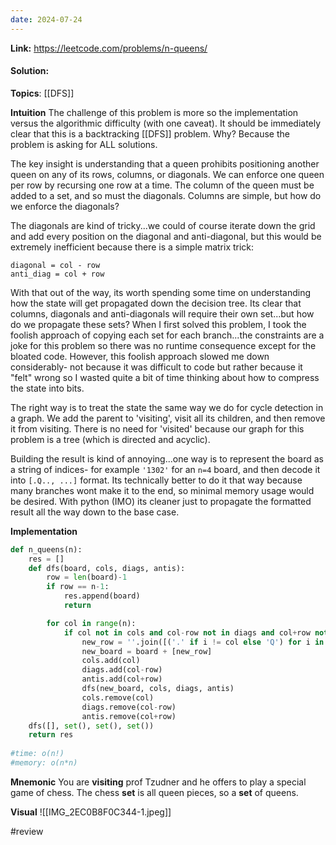 ```yaml
---
date: 2024-07-24
---
```

**Link:** https://leetcode.com/problems/n-queens/
#### Solution:

**Topics**: [[DFS]]

**Intuition**
The challenge of this problem is more so the implementation versus the algorithmic difficulty (with one caveat). It should be immediately clear that this is a backtracking [[DFS]] problem. Why? Because the problem is asking for ALL solutions. 

The key insight is understanding that a queen prohibits positioning another queen on any of its rows, columns, or diagonals. We can enforce one queen per row by recursing one row at a time. The column of the queen must be added to a set, and so must the diagonals. Columns are simple, but how do we enforce the diagonals?

The diagonals are kind of tricky...we could of course iterate down the grid and add every position on the diagonal and anti-diagonal, but this would be extremely inefficient because there is a simple matrix trick:

```
diagonal = col - row
anti_diag = col + row

```

With that out of the way, its worth spending some time on understanding how the state will get propagated down the decision tree. Its clear that columns, diagonals and anti-diagonals will require their own set...but how do we propagate these sets? When I first solved this problem, I took the foolish approach of copying each set for each branch...the constraints are a joke for this problem so there was no runtime consequence except for the bloated code. However, this foolish approach slowed me down considerably- not because it was difficult to code but rather because it "felt" wrong so I wasted quite a bit of time thinking about how to compress the state into bits.

The right way is to treat the state the same way we do for cycle detection in a graph. We add the parent to 'visiting', visit all its children, and then remove it from visiting. There is no need for 'visited' because our graph for this problem is a tree (which is directed and acyclic). 

Building the result is kind of annoying...one way is to represent the board as a string of indices- for example `'1302'` for an `n=4` board, and then decode it into `[.Q.., ...]` format. Its technically better to do it that way because many branches wont make it to the end, so minimal memory usage would be desired. With python (IMO) its cleaner just to propagate the formatted result all the way down to the base case.

**Implementation**
```python
def n_queens(n):
	res = []
	def dfs(board, cols, diags, antis):
		row = len(board)-1
		if row == n-1:
			res.append(board)
			return

		for col in range(n):			
			if col not in cols and col-row not in diags and col+row not in antis:
				new_row = ''.join([('.' if i != col else 'Q') for i in range(n)])
				new_board = board + [new_row]
				cols.add(col)
				diags.add(col-row)
				antis.add(col+row)
				dfs(new_board, cols, diags, antis)
				cols.remove(col)
				diags.remove(col-row)
				antis.remove(col+row)
	dfs([], set(), set(), set())
	return res
	
#time: o(n!)
#memory: o(n*n)
```

**Mnemonic**
You are **visiting** prof Tzudner and he offers to play a special game of chess. The chess **set** is all queen pieces, so a **set** of queens. 

**Visual** 
![[IMG_2EC0B8F0C344-1.jpeg]]

#review 


